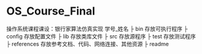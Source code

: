 # OS_Course_Final
操作系统课程课设：银行家算法仿真实现
学号_姓名
├ bin 存放可执行程序
├ config 存放配置文件
├ lib 存放类库文件
├ src 存放源程序
├ test 存放测试程序
├ references 存放参考文档、代码、网络连接、其他资源
├ readme